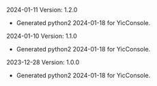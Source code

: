 2024-01-11 Version: 1.2.0
- Generated python2 2024-01-18 for YicConsole.

2024-01-10 Version: 1.1.0
- Generated python2 2024-01-18 for YicConsole.

2023-12-28 Version: 1.0.0
- Generated python2 2024-01-18 for YicConsole.

